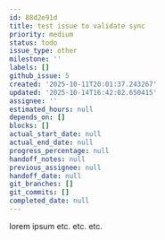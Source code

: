 ```yaml
---
id: 88d2e91d
title: test issue to validate sync
priority: medium
status: todo
issue_type: other
milestone: ''
labels: []
github_issue: 5
created: '2025-10-11T20:01:37.243267'
updated: '2025-10-14T16:42:02.650415'
assignee: ''
estimated_hours: null
depends_on: []
blocks: []
actual_start_date: null
actual_end_date: null
progress_percentage: null
handoff_notes: null
previous_assignee: null
handoff_date: null
git_branches: []
git_commits: []
completed_date: null
---
```


lorem ipsum etc. etc. etc.